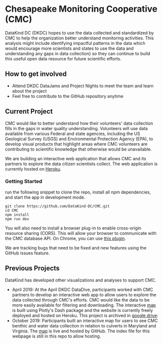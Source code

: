 # Chesapeake Monitoring Cooperative (CMC)

DataKind DC (DKDC) hopes to use the data collected and standardized by CMC to help the organization better understand monitoring activities. This analysis might include identifying impactful patterns in the data which would encourage more scientists and states to use the data and understanding any gaps in data collection} so they can continue to build this useful open data resource for future scientific efforts. 

## How to get involved
* Attend DKDC DataJams and Project Nights to meet the team and learn about the project
* Feel free to contribute to the GitHub repository anytime

## Current Project

CMC would like to better understand how their volunteers' data collection fills in the gaps in water quality understanding. 
Volunteers will use data available from various Federal and state agencies, including the US Geological Survey (USGS) and Environmental Protection Agency (EPA), to develop visual products that highlight areas where CMC volunteers are contributing to scientific knowledge that otherwise would be unavailable. 

We are building an interactive web application that allows CMC and its partners to explore the data citizen scientists collect. 
The web application is currently hosted on [Heroku](https://cmcwebapp.herokuapp.com/).

### Getting Started 

run the following snippet to clone the repo, install all npm dependencies, and start the app in development mode.

```
git clone https://github.com/DataKind-DC/CMC.git
cd CMC
npm install 
npm run dev
```

You will also need to install a browser plug-in to enable cross-origin resource sharing (CORS). This will allow your browser to communicate with the CMC database API. On Chrome, you can use [this plugin](https://mybrowseraddon.com/access-control-allow-origin.html). 

We are tracking bugs that need to be fixed and new features using the GitHub issues feature.

## Previous Projects

DataKind has developed other visualizations and analyses to support CMC.

* April 2019: At the April DKDC DataDive, participants worked with CMC partners to develop an interactive web app to allow users to explore the data collected through CMC's efforts. CMC would like the data to be more easily available for filtering and downloading. The interactive [map](https://cmc-data-explorer.herokuapp.com/) is built using Plotly's Dash package and the website is currently freely deployed and hosted on Heroku. This project is archived in [google drive](https://drive.google.com/open?id=17TwpkiUyWlIp8IOh72huhSUZYg9h_JMo): 
* October 2019: Participants built an interactive map for users to see CMC benthic and water data collection in relation to culverts in Maryland and Virginia. The [map](https://datakind-dc.github.io/CMC/) is live and hosted by GitHub. The index file for this webpage is still in this repo to allow hosting.
